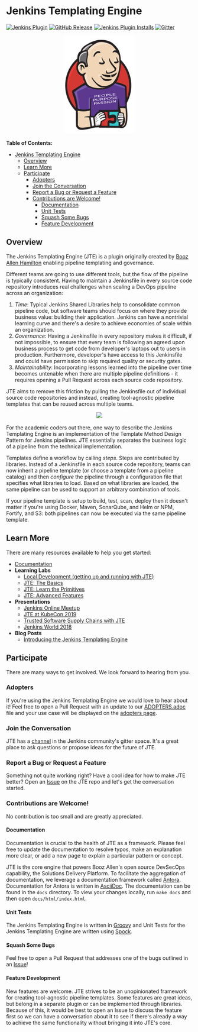 # Jenkins Templating Engine

[![Jenkins Plugin](https://img.shields.io/jenkins/plugin/v/templating-engine.svg)](https://plugins.jenkins.io/templating-engine)
[![GitHub Release](https://img.shields.io/github/v/release/jenkinsci/templating-engine-plugin.svg?label=release)](https://github.com/jenkinsci/templating-engine-plugin/releases/latest)
[![Jenkins Plugin Installs](https://img.shields.io/jenkins/plugin/i/templating-engine.svg?color=blue)](https://plugins.jenkins.io/templating-engine)
[![Gitter](https://badges.gitter.im/jenkinsci/templating-engine-plugin.svg)](https://gitter.im/jenkinsci/templating-engine-plugin)

<div align="center">
   <img src="docs/jte.png" width="192">
</div>

**Table of Contents:**
- [Jenkins Templating Engine](#jenkins-templating-engine)
  - [Overview](#overview)
  - [Learn More](#learn-more)
  - [Participate](#participate)
    - [Adopters](#adopters)
    - [Join the Conversation](#join-the-conversation)
    - [Report a Bug or Request a Feature](#report-a-bug-or-request-a-feature)
    - [Contributions are Welcome!](#contributions-are-welcome)
      - [Documentation](#documentation)
      - [Unit Tests](#unit-tests)
      - [Squash Some Bugs](#squash-some-bugs)
      - [Feature Development](#feature-development)

## Overview

The Jenkins Templating Engine (JTE) is a plugin originally created by [Booz Allen Hamilton](https://www.boozallen.com/) enabling pipeline templating and governance.  

Different teams are going to use different tools, but the flow of the pipeline is typically consistent. Having to maintain a Jenkinsfile in every source code repository introduces real challenges when scaling a DevOps pipeline across an organization: 

1. *Time*:  Typical Jenkins Shared Libraries help to consolidate common pipeline code, but software teams should focus on where they provide business value: building their application. Jenkins can have a nontrivial learning curve and there's a desire to achieve economies of scale within an organization.
2. *Governance*: Having a Jenkinsfile in every repository makes it difficult, if not impossible, to ensure that every team is following an agreed upon business process to get code from developer's laptops out to users in production. Furthermore, developer's have access to this Jenkinsfile and could have permission to skip required quality or security gates.
3. *Maintainability*:  Incorporating lessons learned into the pipeline over time becomes untenable when there are multiple pipeline definitions - it requires opening a Pull Request across each source code repository.

JTE aims to remove this friction by pulling the Jenkinsfile out of individual source code repositories and instead, creating tool-agnostic pipeline templates that can be reused across multiple teams. 

<div align="center">
   <img src="docs/concepts/framework-overview/jte.gif">
</div>

For the academic coders out there, one way to describe the Jenkins Templating Engine is an implementation of the Template Method Design Pattern for Jenkins pipelines. JTE essentially separates the business logic of a pipeline from the technical implementation.

Templates define a workflow by calling *steps*.  Steps are contributed by libraries. Instead of a Jenkinsfile in each source code repository, teams can now inherit a pipeline template (or choose a template from a pipeline catalog) and then *configure* the pipeline through a configuration file that specifies what libraries to load. Based on what libraries are loaded, the same pipeline can be used to support an arbitrary combination of tools.

If your pipeline template is setup to build, test, scan, deploy then it doesn't matter if you're using Docker, Maven, SonarQube, and Helm or NPM, Fortify, and S3: both pipelines can now be executed via the same pipeline template.

## Learn More

There are many resources available to help you get started:

- [Documentation](https://jenkinsci.github.io/templating-engine-plugin)
- **Learning Labs**
  - [Local Development (getting up and running with JTE)](https://boozallen.github.io/sdp-docs/learning-labs/1/local-development/index.html)
  - [JTE: The Basics](https://boozallen.github.io/sdp-docs/learning-labs/1/jte-the-basics/index.html)
  - [JTE: Learn the Primitives](https://boozallen.github.io/sdp-docs/learning-labs/1/jte-primitives/index.html)
  - [JTE: Advanced Features](https://boozallen.github.io/sdp-docs/learning-labs/1/jte-advanced-features/index.html)
- **Presentations**
  - [Jenkins Online Meetup](https://www.youtube.com/watch?v=pz_kPpb9C1w&feature=youtu.be)
  - [JTE at KubeCon 2019](https://www.youtube.com/watch?v=OClSwxhsspA)
  - [Trusted Software Supply Chains with JTE](https://www.youtube.com/watch?v=TMxUAi3XXOg&list=PLj6h78yzYM2MGKo_LNRA-lhxlNXwiDJDT&index=5&t=0s)
  - [Jenkins World 2018](https://www.youtube.com/watch?v=BM9Vmsh2iMI)
- **Blog Posts**
  - [Introducing the Jenkins Templating Engine](https://jenkins.io/blog/2019/05/09/templating-engine/)


## Participate

There are many ways to get involved. We look forward to hearing from you.

### Adopters

If you're using the Jenkins Templating Engine we would love to hear about it! Feel free to open a Pull Request with an update to our [ADOPTERS.adoc](https://github.com/jenkinsci/templating-engine-plugin/blob/master/docs/modules/ROOT/pages/ADOPTERS.adoc) file and your use case will be displayed on the [adopters page](https://boozallen.github.io/sdp-docs/jte/1.5.2/ADOPTERS.html).

### Join the Conversation

JTE has a [channel](https://gitter.im/jenkinsci/templating-engine-plugin) in the Jenkins community's gitter space. It's a great place to ask questions or propose ideas for the future of JTE.

### Report a Bug or Request a Feature

Something not quite working right? Have a cool idea for how to make JTE better? Open an [Issue](https://github.com/jenkinsci/templating-engine-plugin/issues) on the JTE repo and let's get the conversation started.

### Contributions are Welcome!

No contribution is too small and are greatly appreciated.

#### Documentation

Documentation is crucial to the health of JTE as a framework. Please feel free to update the documentation to resolve typos, make an explanation more clear, or add a new page to explain a particular pattern or concept.

JTE is the core engine that powers Booz Allen's open source DevSecOps capability, the Solutions Delivery Platform. To facilitate the aggregation of documentation, we leverage a documentation framework called [Antora](https://antora.org/). Documentation for Antora is written in [AsciiDoc](https://asciidoctor.org/). The documentation can be found in the ``docs`` directory. To view your changes locally, run ``make docs`` and then open ``docs/html/index.html``.

#### Unit Tests

The Jenkins Templating Engine is written in [Groovy](https://groovy-lang.org/) and Unit Tests for the Jenkins Templating Engine are written using [Spock](http://spockframework.org/spock/docs/1.3/all_in_one.html).

#### Squash Some Bugs

Feel free to open a Pull Request that addresses one of the bugs outlined in an [Issue](https://github.com/jenkinsci/templating-engine-plugin/issues)!

#### Feature Development

New features are welcome. JTE strives to be an unopinionated framework for creating tool-agnostic pipeline templates. Some features are great ideas, but belong in a separate plugin or can be implemented through libraries. Because of this, it would be best to open an Issue to discuss the feature first so we can have a conversation about it to see if there's already a way to achieve the same functionality without bringing it into JTE's core.
